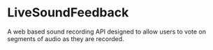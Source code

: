 # LiveSoundFeedback
A web based sound recording API designed to allow users to vote on segments of audio as they are recorded. 
